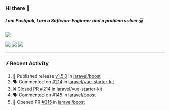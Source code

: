 ### Hi there 👋

##### I am Pushpak, I am a Software Engineer and a problem solver.💻

<a href='https://twitter.com/pushpak1300'><a href="https://pushpak1300.me/" target="_blank">
  <img src="https://img.shields.io/badge/website-%23E34F26.svg?&style=for-the-badge" />
</a> 
 
 <a href="https://twitter.com/pushpak1300" target="_blank">
  <img src="https://img.shields.io/badge/twitter-%231DA1F2.svg?&style=for-the-badge&logo=twitter&logoColor=white" />
</a> 

<a href="https://www.linkedin.com/in/pushpak-c-286b17b1/" target="_blank">
  <img src="https://img.shields.io/badge/linkedin-%230077B5.svg?&style=for-the-badge&logo=linkedin&logoColor=white" />
</a> 

<a href="https://dev.to/pushpak1300/" target="_blank">
  <img src="http://img.shields.io/badge/dev.to-gray?style=for-the-badge&logo=dev.to&?logoColor=white?logoWidth=100?label=" />
</a> 


</p>

---

### ⚡ Recent Activity

<!--START_SECTION:activity-->
1. 🚀 Published release [v1.5.0](https://github.com/laravel/boost/releases/tag/v1.5.0) in [laravel/boost](https://github.com/laravel/boost)
2. 🗣 Commented on [#214](https://github.com/laravel/vue-starter-kit/pull/214#issuecomment-3441419206) in [laravel/vue-starter-kit](https://github.com/laravel/vue-starter-kit)
3. ❌ Closed PR [#214](undefined) in [laravel/vue-starter-kit](https://github.com/laravel/vue-starter-kit)
4. 🗣 Commented on [#145](https://github.com/laravel/boost/pull/145#issuecomment-3441274132) in [laravel/boost](https://github.com/laravel/boost)
5. 💪 Opened PR [#315](undefined) in [laravel/boost](https://github.com/laravel/boost)
<!--END_SECTION:activity-->
